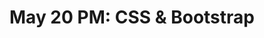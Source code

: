 ---
title: 'May 20 PM: CSS & Bootstrap'
description:
  "CSS for style and Bootstrap for form."
prev: /chapter4
next: /chapter6
type: chapter
id: 5
---